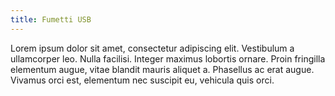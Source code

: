 ```yaml
---
title: Fumetti USB
---
```


Lorem ipsum dolor sit amet, consectetur adipiscing elit. Vestibulum a ullamcorper leo. Nulla facilisi. Integer maximus lobortis ornare. Proin fringilla elementum augue, vitae blandit mauris aliquet a. Phasellus ac erat augue. Vivamus orci est, elementum nec suscipit eu, vehicula quis orci. 
